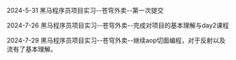 2024-5-31
黑马程序员项目实习--苍穹外卖--第一次提交

2024-7-26
黑马程序员项目实习--苍穹外卖--完成对项目的基本理解与day2课程

2024-7-29
黑马程序员项目实习--苍穹外卖--继续aop切面编程，对于反射以及流有了基本理解。
